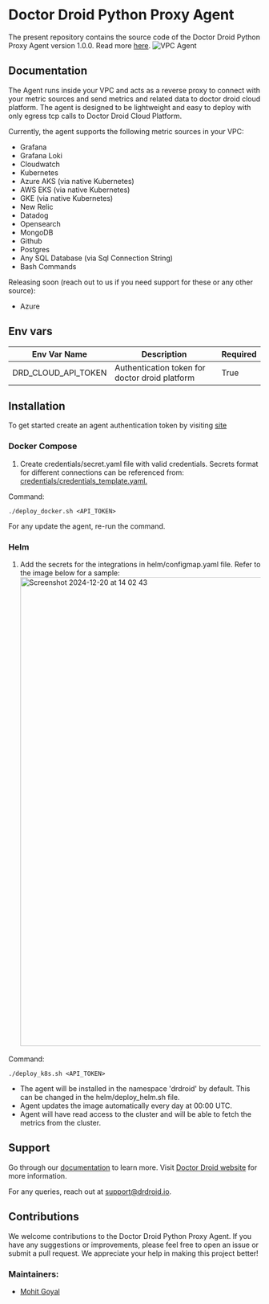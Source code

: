 # Doctor Droid Python Proxy Agent

The present repository contains the source code of the Doctor Droid Python Proxy Agent version 1.0.0.
Read more [here](https://github.com/DrDroidLab/drd-vpc-agent).
![VPC Agent](https://github.com/user-attachments/assets/a17b8904-7811-4597-b4cc-bae34f02cb48)

## Documentation

The Agent runs inside your VPC and acts as a reverse proxy to connect with your metric sources and send
metrics and related data to doctor droid cloud platform. The agent is designed to be lightweight and easy to deploy
with only egress tcp calls to Doctor Droid Cloud Platform.

Currently, the agent supports the following metric sources in your VPC:

* Grafana
* Grafana Loki
* Cloudwatch
* Kubernetes
* Azure AKS (via native Kubernetes)
* AWS EKS (via native Kubernetes)
* GKE (via native Kubernetes)
* New Relic
* Datadog
* Opensearch
* MongoDB
* Github
* Postgres
* Any SQL Database (via Sql Connection String)
* Bash Commands

Releasing soon (reach out to us if you need support for these or any other source):

* Azure

## Env vars

| Env Var Name        | Description                                    | Required | 
|---------------------|------------------------------------------------|----------|
| DRD_CLOUD_API_TOKEN | Authentication token for doctor droid platform | True     |

## Installation

To get started create an agent authentication token by visiting [site](https://playbooks.drdroid.io/agent-tokens)

### Docker Compose

1. Create credentials/secret.yaml file with valid credentials. Secrets format for different connections can be
   referenced
   from: [credentials/credentials_template.yaml.](https://github.com/DrDroidLab/drd-vpc-agent/blob/main/credentials/credentials_template.yaml)

Command:

```shell
./deploy_docker.sh <API_TOKEN>
```

For any update the agent, re-run the command.

### Helm

1. Add the secrets for the integrations in helm/configmap.yaml file.
   Refer to the image below for a sample:
   <img width="934" alt="Screenshot 2024-12-20 at 14 02 43" src="https://github.com/user-attachments/assets/cadb2b0a-db0c-4128-bef7-fe2a6288b79b" />

Command:

```shell
./deploy_k8s.sh <API_TOKEN>
```

* The agent will be installed in the namespace 'drdroid' by default. This can be changed in the helm/deploy_helm.sh
  file.
* Agent updates the image automatically every day at 00:00 UTC.
* Agent will have read access to the cluster and will be able to fetch the metrics from the cluster.

## Support

Go through our [documentation](https://docs.drdroid.io?utm_param=github-py) to learn more.
Visit [Doctor Droid website](https://drdroid.io?utm_param=github-py) for more information.

For any queries, reach out at [support@drdroid.io](mailto:support@drdroid.io).

## Contributions
We welcome contributions to the Doctor Droid Python Proxy Agent. If you have any suggestions or improvements, please
feel free to open an issue or submit a pull request. We appreciate your help in making this project better!

### Maintainers:
* [Mohit Goyal](https://github.com/droid-mohit)

